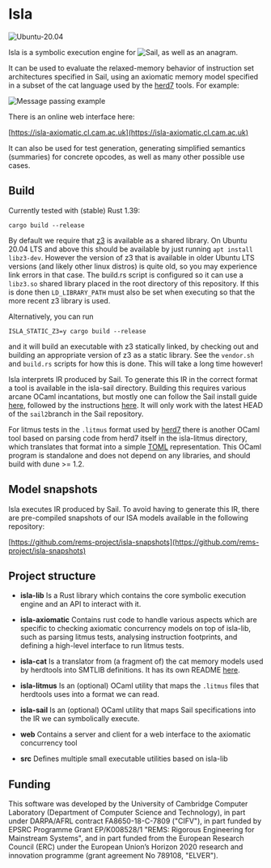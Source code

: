 # Isla

![Ubuntu-20.04](https://github.com/rems-project/isla/workflows/Ubuntu-20.04/badge.svg)

Isla is a symbolic execution engine for
![Sail](https://github.com/rems-project/sail), as well as an anagram.

It can be used to evaluate the relaxed-memory behavior of instruction
set architectures specified in Sail, using an axiomatic memory model
specified in a subset of the cat language used by the
[herd7](http://diy.inria.fr/doc/herd.html) tools. For example:

![Message passing example](example.png?raw=true)

There is an online web interface here:

[https://isla-axiomatic.cl.cam.ac.uk](https://isla-axiomatic.cl.cam.ac.uk)

It can also be used for test generation, generating simplified
semantics (summaries) for concrete opcodes, as well as many other
possible use cases.

## Build

Currently tested with (stable) Rust 1.39:
```
cargo build --release
```

By default we require that [z3](https://github.com/Z3Prover/z3) is
available as a shared library. On Ubuntu 20.04 LTS and above this
should be available by just running `apt install libz3-dev`. However the
version of z3 that is available in older Ubuntu LTS versions (and
likely other linux distros) is quite old, so you may experience link
errors in that case. The build.rs script is configured so it can use a
`libz3.so` shared library placed in the root directory of this
repository. If this is done then `LD_LIBRARY_PATH` must also be set when
executing so that the more recent z3 library is used.

Alternatively, you can run
```
ISLA_STATIC_Z3=y cargo build --release
```
and it will build an executable with z3 statically linked, by checking
out and building an appropriate version of z3 as a static library. See
the `vendor.sh` and `build.rs` scripts for how this is done. This will
take a long time however!

Isla interprets IR produced by Sail. To generate this IR in the
correct format a tool is available in the isla-sail
directory. Building this requires various arcane OCaml incantations,
but mostly one can follow the Sail install guide
[here](https://github.com/rems-project/sail/blob/sail2/INSTALL.md),
followed by the instructions [here](isla-sail/README.md). It will only
work with the latest HEAD of the `sail2`branch in the Sail repository.

For litmus tests in the `.litmus` format used by
[herd7](https://github.com/herd/herdtools7) there is another OCaml
tool based on parsing code from herd7 itself in the isla-litmus
directory, which translates that format into a simple
[TOML](https://github.com/toml-lang/toml) representation. This OCaml
program is standalone and does not depend on any libraries, and should
build with dune >= 1.2.

## Model snapshots

Isla executes IR produced by Sail. To avoid having to generate this IR,
there are pre-compiled snapshots of our ISA models available in the
following repository:

[https://github.com/rems-project/isla-snapshots](https://github.com/rems-project/isla-snapshots)

## Project structure

* __isla-lib__ Is a Rust library which contains the core symbolic
  execution engine and an API to interact with it.

* __isla-axiomatic__ Contains rust code to handle various aspects
  which are specific to checking axiomatic concurrency models on top
  of isla-lib, such as parsing litmus tests, analysing instruction
  footprints, and defining a high-level interface to run litmus tests.

* __isla-cat__ Is a translator from (a fragment of) the cat memory
  models used by herdtools into SMTLIB definitions. It has its own
  README [here](isla-cat/README.md).

* __isla-litmus__ Is an (optional) OCaml utility that maps the
  `.litmus` files that herdtools uses into a format we can read.

* __isla-sail__ Is an (optional) OCaml utility that maps Sail
  specifications into the IR we can symbolically execute.

* __web__ Contains a server and client for a web interface to the
  axiomatic concurrency tool

* __src__ Defines multiple small executable utilities based on
  isla-lib

## Funding

This software was developed by the University of Cambridge Computer
Laboratory (Department of Computer Science and Technology), in part
under DARPA/AFRL contract FA8650-18-C-7809 ("CIFV"), in part funded by
EPSRC Programme Grant EP/K008528/1 "REMS: Rigorous Engineering for
Mainstream Systems", and in part funded from the European Research
Council (ERC) under the European Union’s Horizon 2020 research and
innovation programme (grant agreement No 789108, "ELVER").
